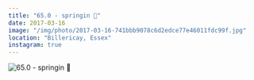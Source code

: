 ```yaml
---
title: "65.0 - springin 🌼"
date: 2017-03-16
image: "/img/photo/2017-03-16-741bbb9078c6d2edce77e46011fdc99f.jpg"
location: "Billericay, Essex"
instagram: true
---
```


![65.0 - springin 🌼](/img/photo/2017-03-16-741bbb9078c6d2edce77e46011fdc99f.jpg)
